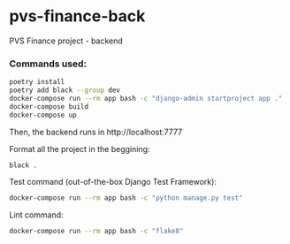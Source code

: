 # pvs-finance-back
PVS Finance project - backend

### Commands used:
```bash
poetry install
poetry add black --group dev
docker-compose run --rm app bash -c "django-admin startproject app ."
docker-compose build
docker-compose up
```

Then, the backend runs in http://localhost:7777

Format all the project in the beggining:
```bash
black .
```

Test command (out-of-the-box Django Test Framework):
```bash
docker-compose run --rm app bash -c "python manage.py test"
```

Lint command:
```bash
docker-compose run --rm app bash -c "flake8"
```